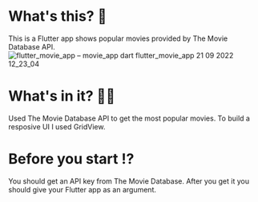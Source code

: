 # What's this? 🤔
This is a Flutter app shows popular movies provided by The Movie Database API.
![flutter_movie_app – movie_app dart  flutter_movie_app  21 09 2022 12_23_04](https://user-images.githubusercontent.com/58890659/191467894-c14ddae8-23a7-474b-8524-19293ba42679.png)



# What's in it? 🧑‍💻
Used The Movie Database API to get the most popular movies.
To build a resposive UI I used GridView.

# Before you start ⁉️
You should get an API key from The Movie Database. After you get it you should give your Flutter app as an argument.
